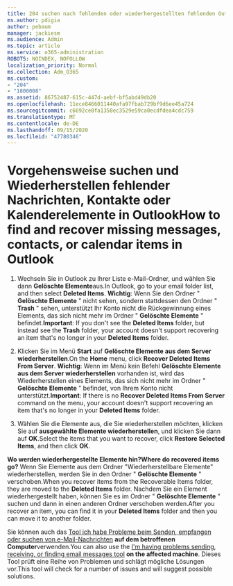 ```yaml
---
title: 204 suchen nach fehlenden oder wiederhergestellten fehlenden Outlook-Nachrichten, Kalendern oder Kontakten
ms.author: pdigia
author: pebaum
manager: jackiesm
ms.audience: Admin
ms.topic: article
ms.service: o365-administration
ROBOTS: NOINDEX, NOFOLLOW
localization_priority: Normal
ms.collection: Adm_O365
ms.custom:
- "204"
- "1800008"
ms.assetid: 86752487-615c-447d-aebf-bf5abd49db20
ms.openlocfilehash: 11ece8466011440afa97fbab729bf9d6ee45a724
ms.sourcegitcommit: c6692ce0fa1358ec3529e59ca0ecdfdea4cdc759
ms.translationtype: MT
ms.contentlocale: de-DE
ms.lasthandoff: 09/15/2020
ms.locfileid: "47780346"
---
```

# <a name="how-to-find-and-recover-missing-messages-contacts-or-calendar-items-in-outlook"></a><span data-ttu-id="b6113-102">Vorgehensweise suchen und Wiederherstellen fehlender Nachrichten, Kontakte oder Kalenderelemente in Outlook</span><span class="sxs-lookup"><span data-stu-id="b6113-102">How to find and recover missing messages, contacts, or calendar items in Outlook</span></span>

1. <span data-ttu-id="b6113-103">Wechseln Sie in Outlook zu Ihrer Liste e-Mail-Ordner, und wählen Sie dann **Gelöschte Elemente**aus.</span><span class="sxs-lookup"><span data-stu-id="b6113-103">In Outlook, go to your email folder list, and then select **Deleted Items**.</span></span> <span data-ttu-id="b6113-104">**Wichtig**: Wenn Sie den Ordner " **Gelöschte Elemente** " nicht sehen, sondern stattdessen den Ordner " **Trash** " sehen, unterstützt Ihr Konto nicht die Rückgewinnung eines Elements, das sich nicht mehr im Ordner " **Gelöschte Elemente** " befindet.</span><span class="sxs-lookup"><span data-stu-id="b6113-104">**Important**: If you don't see the **Deleted Items** folder, but instead see the **Trash** folder, your account doesn't support recovering an item that's no longer in your **Deleted Items** folder.</span></span>

2. <span data-ttu-id="b6113-105">Klicken Sie im Menü **Start** auf **Gelöschte Elemente aus dem Server wiederherstellen**.</span><span class="sxs-lookup"><span data-stu-id="b6113-105">On the **Home** menu, click **Recover Deleted Items From Server**.</span></span> <span data-ttu-id="b6113-106">**Wichtig**: Wenn im Menü kein Befehl **Gelöschte Elemente aus dem Server wiederherstellen** vorhanden ist, wird das Wiederherstellen eines Elements, das sich nicht mehr im Ordner " **Gelöschte Elemente** " befindet, von Ihrem Konto nicht unterstützt.</span><span class="sxs-lookup"><span data-stu-id="b6113-106">**Important**: If there is no **Recover Deleted Items From Server** command on the menu, your account doesn't support recovering an item that's no longer in your **Deleted Items** folder.</span></span>

3. <span data-ttu-id="b6113-107">Wählen Sie die Elemente aus, die Sie wiederherstellen möchten, klicken Sie auf **ausgewählte Elemente wiederherstellen**, und klicken Sie dann auf **OK**.</span><span class="sxs-lookup"><span data-stu-id="b6113-107">Select the items that you want to recover, click **Restore Selected Items**, and then click **OK**.</span></span>

<span data-ttu-id="b6113-108">**Wo werden wiederhergestellte Elemente hin?**</span><span class="sxs-lookup"><span data-stu-id="b6113-108">**Where do recovered items go?**</span></span> <span data-ttu-id="b6113-109">Wenn Sie Elemente aus dem Ordner "Wiederherstellbare Elemente" wiederherstellen, werden Sie in den Ordner " **Gelöschte Elemente** " verschoben.</span><span class="sxs-lookup"><span data-stu-id="b6113-109">When you recover items from the Recoverable Items folder, they are moved to the **Deleted Items** folder.</span></span> <span data-ttu-id="b6113-110">Nachdem Sie ein Element wiederhergestellt haben, können Sie es im Ordner " **Gelöschte Elemente** " suchen und dann in einen anderen Ordner verschoben werden.</span><span class="sxs-lookup"><span data-stu-id="b6113-110">After you recover an item, you can find it in your **Deleted Items** folder and then you can move it to another folder.</span></span>

<span data-ttu-id="b6113-111">Sie können auch das [Tool ich habe Probleme beim Senden, empfangen oder suchen von e-Mail-Nachrichten](https://aka.ms/SaRA-OutlookSendReceive) **auf dem betroffenen Computer**verwenden.</span><span class="sxs-lookup"><span data-stu-id="b6113-111">You can also use the [I'm having problems sending, receiving, or finding email messages tool](https://aka.ms/SaRA-OutlookSendReceive) **on the affected machine**.</span></span> <span data-ttu-id="b6113-112">Dieses Tool prüft eine Reihe von Problemen und schlägt mögliche Lösungen vor.</span><span class="sxs-lookup"><span data-stu-id="b6113-112">This tool will check for a number of issues and will suggest possible solutions.</span></span>
